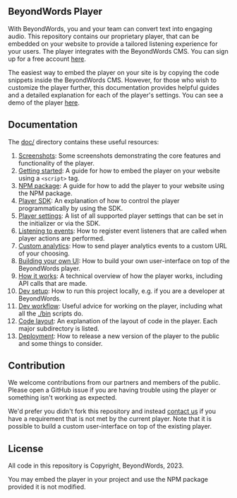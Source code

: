 ## BeyondWords Player

With BeyondWords, you and your team can convert text into engaging audio. This
repository contains our proprietary player, that can be embedded on your website
to provide a tailored listening experience for your users. The player integrates
with the BeyondWords CMS. You can sign up for a free account
[here](https://dash.beyondwords.io/auth/signup).

The easiest way to embed the player on your site is by copying the code snippets
inside the BeyondWords CMS. However, for those who wish to customize the
player further, this documentation provides helpful guides and a detailed
explanation for each of the player's settings. You can see a demo of the player
[here](https://beyondwords-io.github.io/playback-from-paragraphs-prototype/).

## Documentation

The [doc/](doc/) directory contains these useful resources:

1. [Screenshots](./doc/screenshots.md): Some screenshots demonstrating the core
features and functionality of the player.
2. [Getting started](./doc/getting-started.md): A guide for how
to embed the player on your website using a `<script>` tag.
3. [NPM package](./doc/npm-package.md): A guide for how to add the
player to your website using the NPM package.
4. [Player SDK](./doc/player-sdk.md): An explanation of how to control the
player programmatically by using the SDK.
5. [Player settings](./doc/player-settings.md): A list of all supported player
settings that can be set in the initializer or via the SDK.
6. [Listening to events](./doc/listening-to-events.md): How to register event
listeners that are called when player actions are performed.
7. [Custom analytics](./doc/custom-analytics.md): How to send player analytics
events to a custom URL of your choosing.
8. [Building your own UI](./doc/building-your-own-ui.md): How to build your own
user-interface on top of the BeyondWords player.
9. [How it works](./doc/how-it-works.md): A technical overview of how the
player works, including API calls that are made.
10. [Dev setup](./doc/dev-setup.md): How to run this project locally, e.g. if
you are a developer at BeyondWords.
11. [Dev workflow](./doc/dev-workflow.md): Useful advice for working on the
player, including what all the [./bin](bin/) scripts do.
12. [Code layout](./doc/code-layout.md): An explanation of the layout of code in
the player. Each major subdirectory is listed.
13. [Deployment](./doc/deployment.md): How to release a new version of the player
to the public and some things to consider.

## Contribution

We welcome contributions from our partners and members of the public. Please
open a GitHub issue if you are having trouble using the player or something
isn't working as expected.

We'd prefer you didn't fork this repository and instead
[contact us](mailto:support@beyondwords.io) if you have a requirement that is
not met by the current player. Note that it is possible to build a custom
user-interface on top of the existing player.

## License

All code in this repository is Copyright, BeyondWords, 2023.

You may embed the player in your project and use the NPM package provided it is
not modified.
